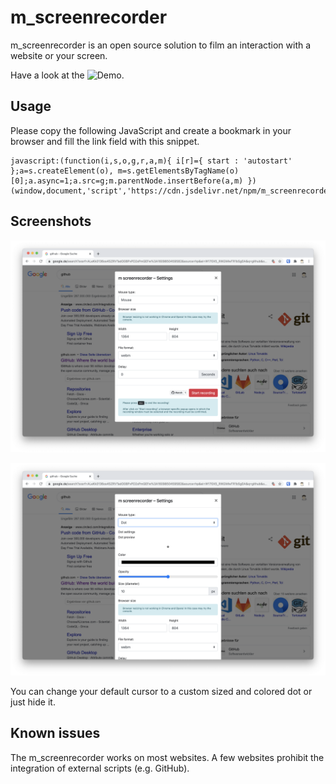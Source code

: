 # m_screenrecorder

m_screenrecorder is an open source solution to film an interaction with a website or your screen.

Have a look at the ![Demo](https://magma-design-studio.github.io/m_screenrecorder/).

## Usage

Please copy the following JavaScript and create a bookmark in your browser and fill the link field with this snippet.

```
javascript:(function(i,s,o,g,r,a,m){ i[r]={ start : 'autostart' };a=s.createElement(o), m=s.getElementsByTagName(o)[0];a.async=1;a.src=g;m.parentNode.insertBefore(a,m) })(window,document,'script','https://cdn.jsdelivr.net/npm/m_screenrecorder/dist/m_screenrecorder.js','m_screenrecorder');
```

## Screenshots

![Initial view](/demo/m_screenrecorder_initial.png?raw=true)

![Change your default cursor](/demo/m_screenrecorder_mouse-setting.png?raw=true)

You can change your default cursor to a custom sized and colored dot or just hide it.


## Known issues

The m_screenrecorder works on most websites. A few websites prohibit the integration of external scripts (e.g. GitHub).